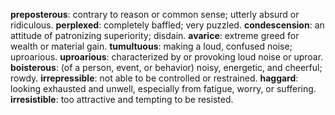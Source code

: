 
**preposterous**: contrary to reason or common sense; utterly absurd or ridiculous.
**perplexed**: completely baffled; very puzzled.
**condescension**: an attitude of patronizing superiority; disdain.
**avarice**: extreme greed for wealth or material gain.
**tumultuous**: making a loud, confused noise; uproarious.
**uproarious**: characterized by or provoking loud noise or uproar.
**boisterous**: (of a person, event, or behavior) noisy, energetic, and cheerful; rowdy.
**irrepressible**: not able to be controlled or restrained.
**haggard**: looking exhausted and unwell, especially from fatigue, worry, or suffering.
**irresistible**: too attractive and tempting to be resisted.
